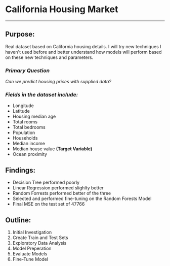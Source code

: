 # California Housing Market
***
## Purpose:
Real dataset based on California housing details. I will try new techniques I haven't used before and better understand how models will perform based on these new techniques and parameters.


### *Primary Question*

*Can we predict housing prices with supplied data?*


### *Fields in the dataset include:*

* Longitude             
* Latitude             
* Housing median age    
* Total rooms           
* Total bedrooms     
* Population          
* Households         
* Median income        
* Median house value **(Target Variable)**
* Ocean proximity 


## Findings:
* Decision Tree performed poorly
* Linear Regression performed slighlty better
* Random Forrests performed better of the three
* Selected and performed fine-tuning on the Random Forests Model
* Final MSE on the test set of 47766

## Outline:
1. Initial Investigation
2. Create Train and Test Sets
3. Exploratory Data Analysis
4. Model Preperation
5. Evaluate Models
6. Fine-Tune Model
